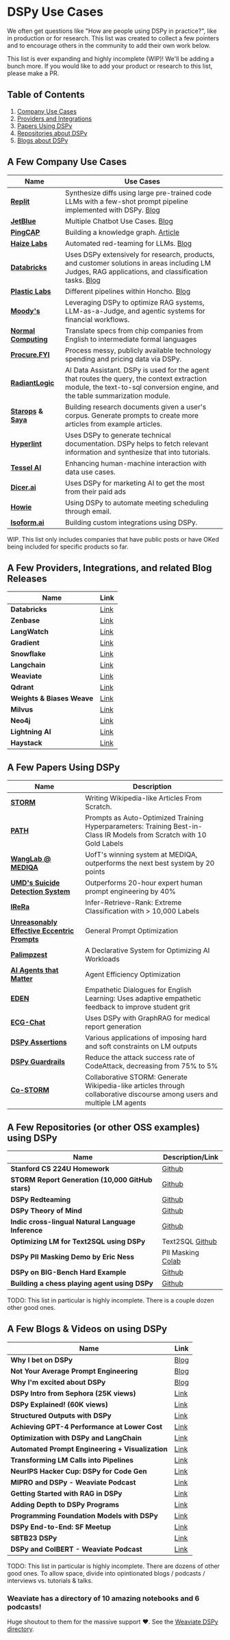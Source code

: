 # DSPy Use Cases

We often get questions like "How are people using DSPy in practice?", like in production or for research. This list was created to collect a few pointers and to encourage others in the community to add their own work below.

This list is ever expanding and highly incomplete (WIP)! We'll be adding a bunch more. If you would like to add your product or research to this list, please make a PR.

## Table of Contents

1. [Company Use Cases](#a-few-company-use-cases)
2. [Providers and Integrations](#a-few-providers-and-integrations)
3. [Papers Using DSPy](#a-few-papers-using-dspy)
4. [Repositories about DSPy](#a-few-repositories-about-dspy)
5. [Blogs about DSPy](#a-few-blogs-about-dspy)

## A Few Company Use Cases

| **Name** | **Use Cases** |
|---|---|
| **[Replit](https://replit.com/)** | Synthesize diffs using large pre-trained code LLMs with a few-shot prompt pipeline implemented with DSPy. [Blog](https://blog.replit.com/code-repair) |
| **[JetBlue](https://www.jetblue.com/)** | Multiple Chatbot Use Cases. [Blog](https://www.databricks.com/blog/optimizing-databricks-llm-pipelines-dspy) |
| **[PingCAP](https://pingcap.com/)** | Building a knowledge graph. [Article](https://www.pingcap.com/article/building-a-graphrag-from-wikipedia-page-using-dspy-openai-and-tidb-vector-database/) |
| **[Haize Labs](https://www.haizelabs.com/)** | Automated red-teaming for LLMs. [Blog](https://blog.haizelabs.com/posts/dspy/) |
| **[Databricks](https://www.databricks.com/)** | Uses DSPy extensively for research, products, and customer solutions in areas including LM Judges, RAG applications, and classification tasks. [Blog](https://www.databricks.com/blog/dspy-databricks) |
| **[Plastic Labs](https://www.plasticlabs.ai/)** | Different pipelines within Honcho. [Blog](https://blog.plasticlabs.ai/blog/User-State-is-State-of-the-Art) |
| **[Moody's](https://www.moodys.com/)** | Leveraging DSPy to optimize RAG systems, LLM-as-a-Judge, and agentic systems for financial workflows. |
| **[Normal Computing](https://www.normalcomputing.com/)** | Translate specs from chip companies from English to intermediate formal languages |
| **[Procure.FYI](https://www.procure.fyi/)** | Process messy, publicly available technology spending and pricing data via DSPy. |
| **[RadiantLogic](https://www.radiantlogic.com/)** | AI Data Assistant. DSPy is used for the agent that routes the query, the context extraction module, the text-to-sql conversion engine, and the table summarization module. |
| **[Starops](https://staropshq.com/) & [Saya](https://heysaya.ai/)** | Building research documents given a user's corpus. Generate prompts to create more articles from example articles. |
| **[Hyperlint](https://hyperlint.com)** | Uses DSPy to generate technical documentation. DSPy helps to fetch relevant information and synthesize that into tutorials. |
| **[Tessel AI](https://tesselai.com/)** | Enhancing human-machine interaction with data use cases. |
| **[Dicer.ai](https://dicer.ai/)** | Uses DSPy for marketing AI to get the most from their paid ads |
| **[Howie](https://howie.ai)** | Using DSPy to automate meeting scheduling through email. |
| **[Isoform.ai](https://isoform.ai)** | Building custom integrations using DSPy. |

WIP. This list only includes companies that have public posts or have OKed being included for specific products so far.

## A Few Providers, Integrations, and related Blog Releases

| **Name** | **Link** |
|---|---|
| **Databricks** | [Link](https://www.databricks.com/blog/dspy-databricks) |
| **Zenbase** | [Link](https://zenbase.ai/) |
| **LangWatch** | [Link](https://langwatch.ai/blog/introducing-dspy-visualizer) |
| **Gradient** | [Link](https://gradient.ai/blog/achieving-gpt-4-level-performance-at-lower-cost-using-dspy) |
| **Snowflake** | [Link](https://medium.com/snowflake/dspy-snowflake-140d6d947d73) |
| **Langchain** | [Link](https://python.langchain.com/v0.2/docs/integrations/providers/dspy/) |
| **Weaviate** | [Link](https://weaviate.io/blog/dspy-optimizers) |
| **Qdrant** | [Link](https://qdrant.tech/documentation/frameworks/dspy/) |
| **Weights & Biases Weave** | [Link](https://weave-docs.wandb.ai/guides/integrations/dspy/) |
| **Milvus** | [Link](https://milvus.io/docs/integrate_with_dspy.md) |
| **Neo4j** | [Link](https://neo4j.com/labs/genai-ecosystem/dspy/) |
| **Lightning AI** | [Link](https://lightning.ai/lightning-ai/studios/dspy-programming-with-foundation-models) |
| **Haystack** | [Link](https://towardsdatascience.com/automating-prompt-engineering-with-dspy-and-haystack-926a637a3f43) |

## A Few Papers Using DSPy

| **Name** | **Description** |
|---|---|
| **[STORM](https://arxiv.org/abs/2402.14207)** | Writing Wikipedia-like Articles From Scratch. |
| **[PATH](https://arxiv.org/abs/2406.11706)** | Prompts as Auto-Optimized Training Hyperparameters: Training Best-in-Class IR Models from Scratch with 10 Gold Labels |
| **[WangLab @ MEDIQA](https://arxiv.org/abs/2404.14544)** | UofT's winning system at MEDIQA, outperforms the next best system by 20 points |
| **[UMD's Suicide Detection System](https://arxiv.org/abs/2406.06608)** | Outperforms 20-hour expert human prompt engineering by 40% |
| **[IReRa](https://arxiv.org/abs/2401.12178)** | Infer-Retrieve-Rank: Extreme Classification with > 10,000 Labels |
| **[Unreasonably Effective Eccentric Prompts](https://arxiv.org/abs/2402.10949v2)** | General Prompt Optimization |
| **[Palimpzest](https://arxiv.org/abs/2405.14696)** | A Declarative System for Optimizing AI Workloads |
| **[AI Agents that Matter](https://arxiv.org/abs/2407.01502v1)** | Agent Efficiency Optimization |
| **[EDEN](https://arxiv.org/abs/2406.17982v1)** | Empathetic Dialogues for English Learning: Uses adaptive empathetic feedback to improve student grit |
| **[ECG-Chat](https://arxiv.org/pdf/2408.08849)** | Uses DSPy with GraphRAG for medical report generation |
| **[DSPy Assertions](https://arxiv.org/abs/2312.13382)** | Various applications of imposing hard and soft constraints on LM outputs |
| **[DSPy Guardrails](https://boxiyu.github.io/assets/pdf/DSPy_Guardrails.pdf)** | Reduce the attack success rate of CodeAttack, decreasing from 75% to 5% |
| **[Co-STORM](https://arxiv.org/pdf/2408.15232)** | Collaborative STORM: Generate Wikipedia-like articles through collaborative discourse among users and multiple LM agents |

## A Few Repositories (or other OSS examples) using DSPy

| **Name** | **Description/Link** |
|---|---|
| **Stanford CS 224U Homework** | [Github](https://github.com/cgpotts/cs224u/blob/main/hw_openqa.ipynb) |
| **STORM Report Generation (10,000 GitHub stars)** | [Github](https://github.com/stanford-oval/storm) |
| **DSPy Redteaming** | [Github](https://github.com/haizelabs/dspy-redteam) |
| **DSPy Theory of Mind** |  [Github](https://github.com/plastic-labs/dspy-opentom) |
| **Indic cross-lingual Natural Language Inference** |  [Github](https://github.com/saifulhaq95/DSPy-Indic/blob/main/indicxlni.ipynb) |
| **Optimizing LM for Text2SQL using DSPy** | Text2SQL [Github](https://github.com/jjovalle99/DSPy-Text2SQL) |
| **DSPy PII Masking Demo by Eric Ness** | PII Masking [Colab](https://colab.research.google.com/drive/1KZR1sGTp_RLWUJPAiK1FKPKI-Qn9neUm?usp=sharing) |
| **DSPy on BIG-Bench Hard Example** |  [Github](https://drchrislevy.github.io/posts/dspy/dspy.html) |
| **Building a chess playing agent using DSPy** |  [Github](https://medium.com/thoughts-on-machine-learning/building-a-chess-playing-agent-using-dspy-9b87c868f71e) |

TODO: This list in particular is highly incomplete. There is a couple dozen other good ones.

## A Few Blogs & Videos on using DSPy

| **Name** | **Link** |
|---|---|
| **Why I bet on DSPy** | [Blog](https://blog.isaacbmiller.com/posts/dspy) |
| **Not Your Average Prompt Engineering** | [Blog](https://jina.ai/news/dspy-not-your-average-prompt-engineering/) |
| **Why I'm excited about DSPy** | [Blog](https://substack.stephen.so/p/why-im-excited-about-dspy) |
| **DSPy Intro from Sephora (25K views)** | [Link](https://www.youtube.com/watch?v=D2HurSldDkE) |
| **DSPy Explained! (60K views)** | [Link](https://www.youtube.com/watch?v=41EfOY0Ldkc) |
| **Structured Outputs with DSPy** | [Link](https://www.youtube.com/watch?v=tVw3CwrN5-8) |
| **Achieving GPT-4 Performance at Lower Cost** | [Link](https://gradient.ai/blog/achieving-gpt-4-level-performance-at-lower-cost-using-dspy) |
| **Optimization with DSPy and LangChain** | [Link](https://www.youtube.com/watch?v=4EXOmWeqXRc) |
| **Automated Prompt Engineering + Visualization** | [Link](https://www.youtube.com/watch?v=eAZ2LtJ6D5k) |
| **Transforming LM Calls into Pipelines** | [Link](https://www.youtube.com/watch?v=NoaDWKHdkHg) |
| **NeurIPS Hacker Cup: DSPy for Code Gen** | [Link](https://www.youtube.com/watch?v=gpe-rtJN8z8) |
| **MIPRO and DSPy - Weaviate Podcast** | [Link](https://www.youtube.com/watch?v=skMH3DOV_UQ) |
| **Getting Started with RAG in DSPy** | [Link](https://www.youtube.com/watch?v=CEuUG4Umfxs) |
| **Adding Depth to DSPy Programs** | [Link](https://www.youtube.com/watch?v=0c7Ksd6BG88) |
| **Programming Foundation Models with DSPy** | [Link](https://www.youtube.com/watch?v=Y94tw4eDHW0) |
| **DSPy End-to-End: SF Meetup** | [Link](https://www.youtube.com/watch?v=Y81DoFmt-2U) |
| **SBTB23 DSPy** | [Link](https://www.youtube.com/watch?v=Dt3H2ninoeY) |
| **DSPy and ColBERT - Weaviate Podcast** | [Link](https://www.youtube.com/watch?v=CDung1LnLbY) |

TODO: This list in particular is highly incomplete. There are dozens of other good ones. To allow space, divide into opintionated blogs / podcasts / interviews vs. tutorials & talks.

### Weaviate has a directory of 10 amazing notebooks and 6 podcasts!

Huge shoutout to them for the massive support ❤️. See the [Weaviate DSPy directory](https://weaviate.io/developers/weaviate/more-resources/dspy).
